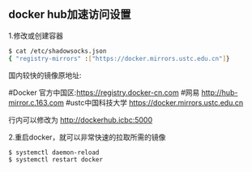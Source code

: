 ## docker hub加速访问设置

1.修改或创建容器

```bash
$ cat /etc/shadowsocks.json 
{ "registry-mirrors" :["https://docker.mirrors.ustc.edu.cn"]}
```


国内较快的镜像原地址:

#Docker 官方中国区:https://registry.docker-cn.com
#网易    http://hub-mirror.c.163.com
#ustc中国科技大学   https://docker.mirrors.ustc.edu.cn

行内可以修改为 http://dockerhub.icbc:5000

2.重启docker，就可以非常快速的拉取所需的镜像

```bash
$ systemctl daemon-reload
$ systemctl restart docker
```

## 

